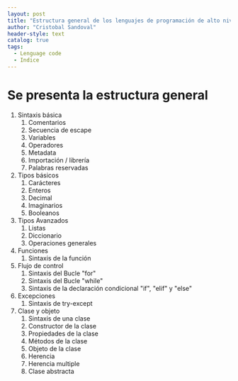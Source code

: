 ```yaml
---
layout: post
title: "Estructura general de los lenguajes de programación de alto nivel"
author: "Cristobal Sandoval"
header-style: text
catalog: true
tags:
  - Lenguage code
  - Indice
---
```


# Se presenta la estructura general

1. Sintaxis básica
   1. Comentarios
   2. Secuencia de escape
   3. Variables
   4. Operadores
   5. Metadata
   6. Importación / librería
   7. Palabras reservadas
2. Tipos básicos
   1. Carácteres
   2. Enteros
   3. Decimal
   4. Imaginarios
   5. Booleanos
3. Tipos Avanzados
   1. Listas
   2. Diccionario
   3. Operaciones generales
4. Funciones
   1. Sintaxis de la función
5. Flujo de control
   1. Sintaxis del Bucle "for"
   2. Sintaxis del Bucle "while"
   3. Sintaxis de la declaración condicional "if", "elif" y "else"
6. Excepciones
   1. Sintaxis de try-except
7. Clase y objeto
   1. Sintaxis de una clase
   2. Constructor de la clase
   3. Propiedades de la clase
   4. Métodos de la clase
   5. Objeto de la clase
   6. Herencia
   7. Herencia multiple
   8. Clase abstracta
